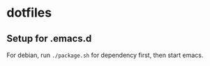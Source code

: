 # dotfiles

## Setup for .emacs.d

For debian, run `./package.sh` for dependency first, then start emacs.
